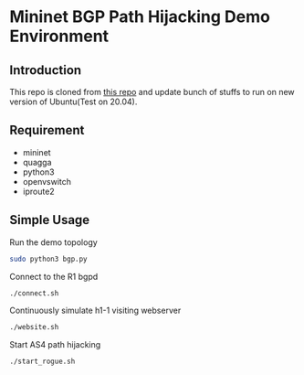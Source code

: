 # Mininet BGP Path Hijacking Demo Environment

## Introduction
This repo is cloned from [this repo](https://bitbucket.org/jvimal/bgp) and update bunch of stuffs to run on new version of Ubuntu(Test on 20.04).

## Requirement
* mininet
* quagga
* python3
* openvswitch
* iproute2

## Simple Usage

Run the demo topology
```bash
sudo python3 bgp.py
```

Connect to the R1 bgpd
```bash
./connect.sh
```

Continuously simulate h1-1 visiting webserver
```bash
./website.sh
```

Start AS4 path hijacking
```bash
./start_rogue.sh
```
